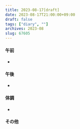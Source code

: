 ```yaml
---
title: 2023-08-17[draft]
date: 2023-08-17T21:00:00+09:00
draft: false
tags: ["diary", ""]
archives: 2023-08
slug: 67605
---
```

#### 午前
- 
#### 午後
- 
#### 体調
- 
#### その他